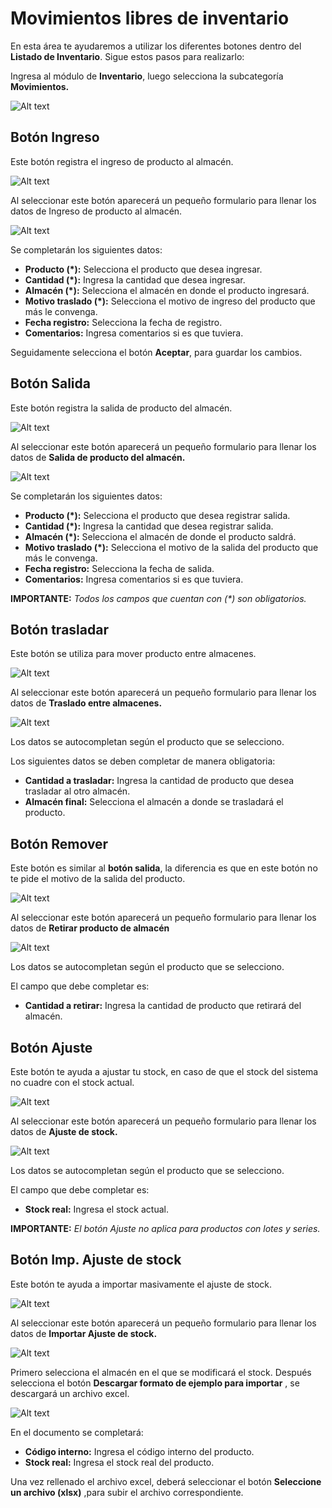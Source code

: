 # Movimientos libres de inventario
En esta área te ayudaremos a utilizar los diferentes botones dentro del **Listado de Inventario**. Sigue estos pasos para realizarlo:

Ingresa al módulo de **Inventario**, luego selecciona la subcategoría **Movimientos.**

![Alt text](img/Movimientos_libres_de_Inventario_01.jpg)

## Botón Ingreso
Este botón registra el ingreso de producto al almacén.

![Alt text](img/Movimientos_libres_de_Inventario_02.jpg)

Al seleccionar este botón aparecerá un pequeño formulario para llenar los datos de Ingreso de producto al almacén.

![Alt text](img/Movimientos_libres_de_Inventario_03.jpg)

Se completarán los siguientes datos:

* **Producto (*):** Selecciona el producto que desea ingresar.
* **Cantidad (*):** Ingresa la cantidad que desea ingresar.
* **Almacén (*):** Selecciona el almacén en donde el producto ingresará.
* **Motivo traslado (*):** Selecciona el motivo de ingreso del producto que más le convenga.
* **Fecha registro:** Selecciona la fecha de registro.
* **Comentarios:** Ingresa comentarios si es que tuviera.
  
Seguidamente selecciona el botón **Aceptar**, para guardar los cambios.

## Botón Salida
Este botón registra la salida de producto del almacén.

![Alt text](img/Movimientos_libres_de_Inventario_04.jpg)

Al seleccionar este botón aparecerá un pequeño formulario para llenar los datos de **Salida de producto del almacén.**

![Alt text](img/Movimientos_libres_de_Inventario_05.jpg)

Se completarán los siguientes datos:

* **Producto (*):** Selecciona el producto que desea registrar salida.
* **Cantidad (*):** Ingresa la cantidad que desea registrar salida.
* **Almacén (*):** Selecciona el almacén de donde el producto saldrá.
* **Motivo traslado (*):** Selecciona el motivo de la salida del producto que más le convenga.
* **Fecha registro:** Selecciona la fecha de salida.
* **Comentarios:** Ingresa comentarios si es que tuviera.

**IMPORTANTE:** 
_Todos los campos que cuentan con (*) son obligatorios._

## Botón trasladar
Este botón se utiliza para mover producto entre almacenes.

![Alt text](img/Movimientos_libres_de_Inventario_06.jpg)

Al seleccionar este botón aparecerá un pequeño formulario para llenar los datos de **Traslado entre almacenes.**

![Alt text](img/Movimientos_libres_de_Inventario_07.jpg)

Los datos se autocompletan según el producto que se selecciono.

Los siguientes datos se deben completar de manera obligatoria:

* **Cantidad a trasladar:** Ingresa la cantidad de producto que desea trasladar al otro almacén.
* **Almacén final:** Selecciona el almacén a donde se trasladará el producto.
  
## Botón Remover
Este botón es similar al **botón salida**, la diferencia es que en este botón no te pide el motivo de la salida del producto.

![Alt text](img/Movimientos_libres_de_Inventario_08.jpg)

Al seleccionar este botón aparecerá un pequeño formulario para llenar los datos de **Retirar producto de almacén**

![Alt text](img/Movimientos_libres_de_Inventario_09.jpg)

Los datos se autocompletan según el producto que se selecciono. 

El campo que debe completar es:

* **Cantidad a retirar:** Ingresa la cantidad de producto que retirará del almacén.
  
## Botón Ajuste
Este botón te ayuda a ajustar tu stock, en caso de que el stock del sistema no cuadre con el stock actual.

![Alt text](img/Movimientos_libres_de_Inventario_10.jpg)

Al seleccionar este botón aparecerá un pequeño formulario para llenar los datos de **Ajuste de stock.**


![Alt text](img/Movimientos_libres_de_Inventario_11.jpg)

Los datos se autocompletan según el producto que se selecciono. 

El campo que debe completar es:

* **Stock real:** Ingresa el stock actual.

**IMPORTANTE:** 
_El botón Ajuste no aplica para productos con lotes y series._

## Botón Imp. Ajuste de stock
Este botón te ayuda a importar masivamente el ajuste de stock.

![Alt text](img/Movimientos_libres_de_Inventario_12.jpg)


Al seleccionar este botón aparecerá un pequeño formulario para llenar los datos de **Importar Ajuste de stock.**

![Alt text](img/Movimientos_libres_de_Inventario_13.jpg)

Primero selecciona el almacén en el que se modificará el stock. Después selecciona el botón **Descargar formato de ejemplo para importar** , se descargará un archivo excel.

![Alt text](img/Movimientos_libres_de_Inventario_14.jpg)

En el documento se completará:

* **Código interno:** Ingresa el código interno del producto.
* **Stock real:** Ingresa el stock real del producto.
  
Una vez rellenado el archivo excel, deberá seleccionar el botón **Seleccione un archivo (xlsx)** ,para subir el archivo correspondiente.


